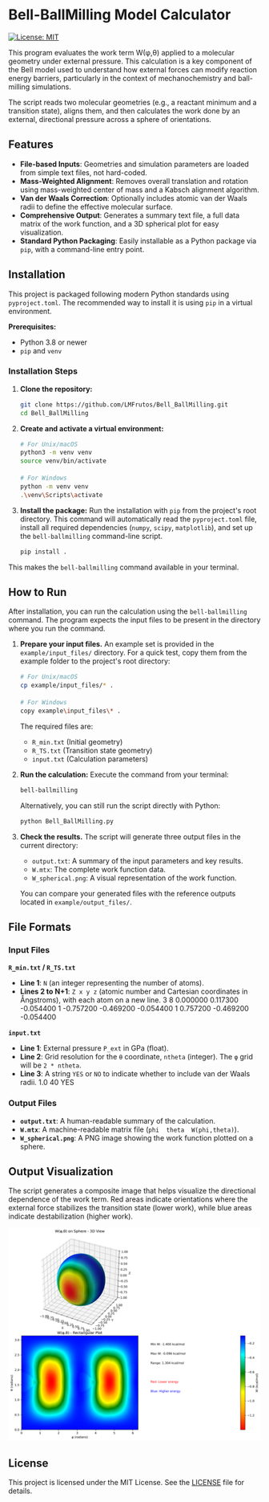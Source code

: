 # Bell-BallMilling Model Calculator

[![License: MIT](https://img.shields.io/badge/License-MIT-yellow.svg)](LICENSE)

This program evaluates the work term W(φ,θ) applied to a molecular geometry under external pressure. This calculation is a key component of the Bell model used to understand how external forces can modify reaction energy barriers, particularly in the context of mechanochemistry and ball-milling simulations.

The script reads two molecular geometries (e.g., a reactant minimum and a transition state), aligns them, and then calculates the work done by an external, directional pressure across a sphere of orientations.

## Features

- **File-based Inputs**: Geometries and simulation parameters are loaded from simple text files, not hard-coded.
- **Mass-Weighted Alignment**: Removes overall translation and rotation using mass-weighted center of mass and a Kabsch alignment algorithm.
- **Van der Waals Correction**: Optionally includes atomic van der Waals radii to define the effective molecular surface.
- **Comprehensive Output**: Generates a summary text file, a full data matrix of the work function, and a 3D spherical plot for easy visualization.
- **Standard Python Packaging**: Easily installable as a Python package via `pip`, with a command-line entry point.

## Installation

This project is packaged following modern Python standards using `pyproject.toml`. The recommended way to install it is using `pip` in a virtual environment.

**Prerequisites:**
- Python 3.8 or newer
- `pip` and `venv`

### Installation Steps

1.  **Clone the repository:**
    ```bash
    git clone https://github.com/LMFrutos/Bell_BallMilling.git
    cd Bell_BallMilling
    ```

2.  **Create and activate a virtual environment:**
    ```bash
    # For Unix/macOS
    python3 -m venv venv
    source venv/bin/activate

    # For Windows
    python -m venv venv
    .\venv\Scripts\activate
    ```

3.  **Install the package:**
    Run the installation with `pip` from the project's root directory. This command will automatically read the `pyproject.toml` file, install all required dependencies (`numpy`, `scipy`, `matplotlib`), and set up the `bell-ballmilling` command-line script.

    ```bash
    pip install .
    ```

This makes the `bell-ballmilling` command available in your terminal.

## How to Run

After installation, you can run the calculation using the `bell-ballmilling` command. The program expects the input files to be present in the directory where you run the command.

1.  **Prepare your input files.**
    An example set is provided in the `example/input_files/` directory. For a quick test, copy them from the example folder to the project's root directory:

    ```bash
    # For Unix/macOS
    cp example/input_files/* .

    # For Windows
    copy example\input_files\* .
    ```

    The required files are:
    - `R_min.txt` (Initial geometry)
    - `R_TS.txt` (Transition state geometry)
    - `input.txt` (Calculation parameters)

2.  **Run the calculation:**
    Execute the command from your terminal:
    ```bash
    bell-ballmilling
    ```
    Alternatively, you can still run the script directly with Python:
    ```bash
    python Bell_BallMilling.py
    ```

3.  **Check the results.**
    The script will generate three output files in the current directory:
    - `output.txt`: A summary of the input parameters and key results.
    - `W.mtx`: The complete work function data.
    - `W_spherical.png`: A visual representation of the work function.

    You can compare your generated files with the reference outputs located in `example/output_files/`.

## File Formats

### Input Files

**`R_min.txt` / `R_TS.txt`**
-   **Line 1**: `N` (an integer representing the number of atoms).
-   **Lines 2 to N+1**: `Z x y z` (atomic number and Cartesian coordinates in Ångstroms), with each atom on a new line.
3
8 0.000000 0.117300 -0.054400
1 -0.757200 -0.469200 -0.054400
1 0.757200 -0.469200 -0.054400


**`input.txt`**
-   **Line 1**: External pressure `P_ext` in GPa (float).
-   **Line 2**: Grid resolution for the `θ` coordinate, `ntheta` (integer). The `φ` grid will be `2 * ntheta`.
-   **Line 3**: A string `YES` or `NO` to indicate whether to include van der Waals radii.
1.0
40
YES


### Output Files

- **`output.txt`**: A human-readable summary of the calculation.
- **`W.mtx`**: A machine-readable matrix file (`phi  theta  W(phi,theta)`).
- **`W_spherical.png`**: A PNG image showing the work function plotted on a sphere.

## Output Visualization

The script generates a composite image that helps visualize the directional dependence of the work term. Red areas indicate orientations where the external force stabilizes the transition state (lower work), while blue areas indicate destabilization (higher work).

![Example Spherical Plot](example/output_files/W_spherical.png)

## License

This project is licensed under the MIT License. See the [LICENSE](LICENSE) file for details.
      
